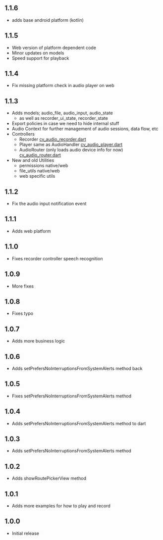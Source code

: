 ## 1.1.6

* adds base android platform (kotlin)

## 1.1.5

* Web version of platform dependent code
* Minor updates on models
* Speed support for playback

## 1.1.4

* Fix missing platform check in audio player on web

## 1.1.3

* Adds models; audio_file, audio_input, audio_state
  * as well as recorder_ui_state, recorder_state
* Export policies in case we need to hide internal stuff
* Audio Context for further management of audio sessions, data flow, etc 
* Controllers
  * Recorder [cv_audio_recorder.dart](lib/src/cv_audio_recorder.dart)
  * Player same as AudioHandler [cv_audio_player.dart](lib/src/cv_audio_player.dart)
  * AudioRouter (only loads audio device info for now) [cv_audio_router.dart](lib/src/cv_audio_router.dart)
* New and old Utilities
  * permissions native/web
  * file_utils native/web
  * web specific utils

## 1.1.2

* Fix the audio input notification event

## 1.1.1

* Adds web platform

## 1.1.0

* Fixes recorder controller speech recognition

## 1.0.9

* More fixes

## 1.0.8

* Fixes typo

## 1.0.7

* Adds more business logic

## 1.0.6

* Adds setPrefersNoInterruptionsFromSystemAlerts method back

## 1.0.5

* Fixes setPrefersNoInterruptionsFromSystemAlerts method

## 1.0.4

* Adds setPrefersNoInterruptionsFromSystemAlerts method to dart

## 1.0.3

* Adds setPrefersNoInterruptionsFromSystemAlerts method

## 1.0.2

* Adds showRoutePickerView method

## 1.0.1

* Adds more examples for how to play and record

## 1.0.0

* Initial release

